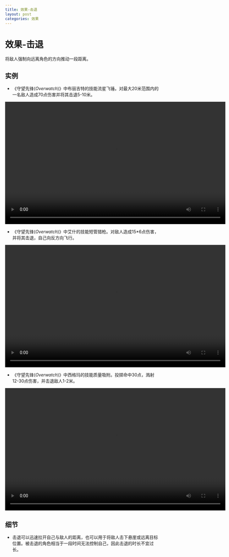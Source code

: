 ```yaml
---
title: 效果-击退
layout: post
categories: 效果
---
```


# 效果-击退
将敌人强制向远离角色的方向推动一段距离。

## 实例

- 《守望先锋(*Overwatch*)》中布丽吉特的技能流星飞锤。对最大20米范围内的一名敌人造成70点伤害并将其击退5-10米。

<video width="720" height="400" controls>
    <source src="{{ site.url }}/videos/布丽吉特-流星飞锤.mp4" type="video/mp4">
</video>

- 《守望先锋(*Overwatch*)》中艾什的技能短管猎枪。对敌人造成15\*6点伤害，并将其击退，自己向反方向飞行。

<video width="720" height="400" controls>
    <source src="{{ site.url }}/videos/艾什-短管猎枪.mp4" type="video/mp4">
</video>

- 《守望先锋(*Overwatch*)》中西格玛的技能质量吸附。投掷命中30点，溅射12-30点伤害，并击退敌人1-2米。

<video width="720" height="400" controls>
    <source src="{{ site.url }}/videos/西格玛-质量吸附.mp4" type="video/mp4">
</video>

## 细节
- 击退可以迅速拉开自己与敌人的距离，也可以用于将敌人击下悬崖或远离目标位置。被击退的角色相当于一段时间无法控制自己，因此击退的时长不宜过长。